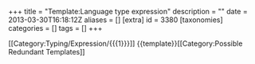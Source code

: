 +++
title = "Template:Language type expression"
description = ""
date = 2013-03-30T16:18:12Z
aliases = []
[extra]
id = 3380
[taxonomies]
categories = []
tags = []
+++

[[Category:Typing/Expression/{{{1}}}]]
<noinclude>{{template}}[[Category:Possible Redundant Templates]]</noinclude>
